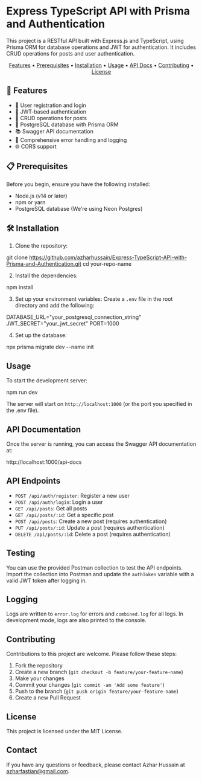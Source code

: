 # Express TypeScript API with Prisma and Authentication

This project is a RESTful API built with Express.js and TypeScript, using Prisma ORM for database operations and JWT for authentication. It includes CRUD operations for posts and user authentication.

<p align="center">
  <a href="#features">Features</a> •
  <a href="#prerequisites">Prerequisites</a> •
  <a href="#installation">Installation</a> •
  <a href="#usage">Usage</a> •
  <a href="#api-documentation">API Docs</a> •
  <a href="#contributing">Contributing</a> •
  <a href="#license">License</a>
</p>

## 🚀 Features

- 👤 User registration and login
- 🔐 JWT-based authentication
- 📝 CRUD operations for posts
- 🐘 PostgreSQL database with Prisma ORM
- 📚 Swagger API documentation
- 🚨 Comprehensive error handling and logging
- 🌐 CORS support

## 📋 Prerequisites

Before you begin, ensure you have the following installed:

- Node.js (v14 or later)
- npm or yarn
- PostgreSQL database (We're using Neon Postgres)

## 🛠 Installation

1. Clone the repository:

git clone https://github.com/azharhussain/Express-TypeScript-API-with-Prisma-and-Authentication.git
cd your-repo-name

2. Install the dependencies:

npm install


3. Set up your environment variables:
Create a `.env` file in the root directory and add the following:

DATABASE_URL="your_postgresql_connection_string"
JWT_SECRET="your_jwt_secret"
PORT=1000

4. Set up the database:

npx prisma migrate dev --name init

## Usage

To start the development server:

npm run dev

The server will start on `http://localhost:1000` (or the port you specified in the .env file).

## API Documentation

Once the server is running, you can access the Swagger API documentation at:

http://localhost:1000/api-docs

## API Endpoints

- `POST /api/auth/register`: Register a new user
- `POST /api/auth/login`: Login a user
- `GET /api/posts`: Get all posts
- `GET /api/posts/:id`: Get a specific post
- `POST /api/posts`: Create a new post (requires authentication)
- `PUT /api/posts/:id`: Update a post (requires authentication)
- `DELETE /api/posts/:id`: Delete a post (requires authentication)

## Testing

You can use the provided Postman collection to test the API endpoints. Import the collection into Postman and update the `authToken` variable with a valid JWT token after logging in.

## Logging

Logs are written to `error.log` for errors and `combined.log` for all logs. In development mode, logs are also printed to the console.

## Contributing

Contributions to this project are welcome. Please follow these steps:

1. Fork the repository
2. Create a new branch (`git checkout -b feature/your-feature-name`)
3. Make your changes
4. Commit your changes (`git commit -am 'Add some feature'`)
5. Push to the branch (`git push origin feature/your-feature-name`)
6. Create a new Pull Request

## License

This project is licensed under the MIT License.

## Contact

If you have any questions or feedback, please contact Azhar Hussain at azharfastian@gmail.com.
